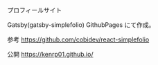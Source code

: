 プロフィールサイト

Gatsby(gatsby-simplefolio)
GithubPages
にて作成。

参考
https://github.com/cobidev/react-simplefolio

公開
https://kenrp01.github.io/